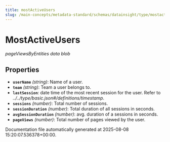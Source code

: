 ```yaml
---
title: mostActiveUsers
slug: /main-concepts/metadata-standard/schemas/datainsight/type/mostactiveusers
---
```


# MostActiveUsers

*pageViewsByEntities data blob*

## Properties

- **`userName`** *(string)*: Name of a user.
- **`team`** *(string)*: Team a user belongs to.
- **`lastSession`**: date time of the most recent session for the user. Refer to *../../type/basic.json#/definitions/timestamp*.
- **`sessions`** *(number)*: Total number of sessions.
- **`sessionDuration`** *(number)*: Total duration of all sessions in seconds.
- **`avgSessionDuration`** *(number)*: avg. duration of a sessions in seconds.
- **`pageViews`** *(number)*: Total number of pages viewed by the user.


Documentation file automatically generated at 2025-08-08 15:20:07.536378+00:00.
